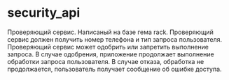 # security_api
Проверяющий сервис.
Написаный на базе гема rack.
Проверяющий сервис должен получить номер телефона и тип запроса пользователя. Проверяющий
сервис может одобрить или запретить выполнение запроса. В случае одобрения, приложение продолжает выполнение
обработки запроса пользователя. В случае отказа, обработка не продолжается, пользователь получает сообщение об ошибке доступа.
